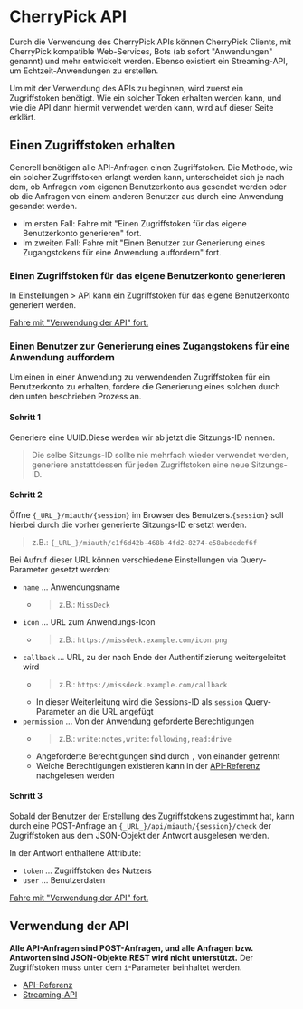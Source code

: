 # CherryPick API

Durch die Verwendung des CherryPick APIs können CherryPick Clients, mit CherryPick kompatible Web-Services, Bots (ab sofort "Anwendungen" genannt) und mehr entwickelt werden. Ebenso existiert ein Streaming-API, um Echtzeit-Anwendungen zu erstellen.

Um mit der Verwendung des APIs zu beginnen, wird zuerst ein Zugriffstoken benötigt. Wie ein solcher Token erhalten werden kann, und wie die API dann hiermit verwendet werden kann, wird auf dieser Seite erklärt.

## Einen Zugriffstoken erhalten
Generell benötigen alle API-Anfragen einen Zugriffstoken. Die Methode, wie ein solcher Zugriffstoken erlangt werden kann, unterscheidet sich je nach dem, ob Anfragen vom eigenen Benutzerkonto aus gesendet werden oder ob die Anfragen von einem anderen Benutzer aus durch eine Anwendung gesendet werden.

* Im ersten Fall: Fahre mit "Einen Zugriffstoken für das eigene Benutzerkonto generieren" fort.
* Im zweiten Fall: Fahre mit "Einen Benutzer zur Generierung eines Zugangstokens für eine Anwendung auffordern" fort.

### Einen Zugriffstoken für das eigene Benutzerkonto generieren
In Einstellungen > API kann ein Zugriffstoken für das eigene Benutzerkonto generiert werden.

[Fahre mit "Verwendung der API" fort.](#Verwendung-der-API)

### Einen Benutzer zur Generierung eines Zugangstokens für eine Anwendung auffordern
Um einen in einer Anwendung zu verwendenden Zugriffstoken für ein Benutzerkonto zu erhalten, fordere die Generierung eines solchen durch den unten beschrieben Prozess an.

#### Schritt 1

Generiere eine UUID.Diese werden wir ab jetzt die Sitzungs-ID nennen.

> Die selbe Sitzungs-ID sollte nie mehrfach wieder verwendet werden, generiere anstattdessen für jeden Zugriffstoken eine neue Sitzungs-ID.

#### Schritt 2

Öffne `{_URL_}/miauth/{session}` im Browser des Benutzers.`{session}` soll hierbei durch die vorher generierte Sitzungs-ID ersetzt werden.
> z.B.: `{_URL_}/miauth/c1f6d42b-468b-4fd2-8274-e58abdedef6f`

Bei Aufruf dieser URL können verschiedene Einstellungen via Query-Parameter gesetzt werden:
* `name` ... Anwendungsname
    * > z.B.: `MissDeck`
* `icon` ... URL zum Anwendungs-Icon
    * > z.B.: `https://missdeck.example.com/icon.png`
* `callback` ... URL, zu der nach Ende der Authentifizierung weitergeleitet wird
    * > z.B.: `https://missdeck.example.com/callback`
    * In dieser Weiterleitung wird die Sessions-ID als `session` Query-Parameter an die URL angefügt
* `permission` ... Von der Anwendung geforderte Berechtigungen
    * > z.B.: `write:notes,write:following,read:drive`
    * Angeforderte Berechtigungen sind durch `,` von einander getrennt
    * Welche Berechtigungen existieren kann in der [API-Referenz](/api-doc) nachgelesen werden

#### Schritt 3
Sobald der Benutzer der Erstellung des Zugriffstokens zugestimmt hat, kann durch eine POST-Anfrage an `{_URL_}/api/miauth/{session}/check` der Zugriffstoken aus dem JSON-Objekt der Antwort ausgelesen werden.

In der Antwort enthaltene Attribute:
* `token` ... Zugriffstoken des Nutzers
* `user` ... Benutzerdaten

[Fahre mit "Verwendung der API" fort.](#Verwendung-der-API)

## Verwendung der API
**Alle API-Anfragen sind POST-Anfragen, und alle Anfragen bzw. Antworten sind JSON-Objekte.REST wird nicht unterstützt.** Der Zugriffstoken muss unter dem `i`-Parameter beinhaltet werden.

* [API-Referenz](/api-doc)
* [Streaming-API](./stream)
